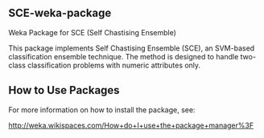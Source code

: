 SCE-weka-package
----------------

Weka Package for SCE (Self Chastising Ensemble)

This package implements Self Chastising Ensemble (SCE), an SVM-based classification ensemble technique. The method is designed to handle two-class classification problems with numeric attributes only. 


How to Use Packages
-------------------

For more information on how to install the package, see:

http://weka.wikispaces.com/How+do+I+use+the+package+manager%3F
